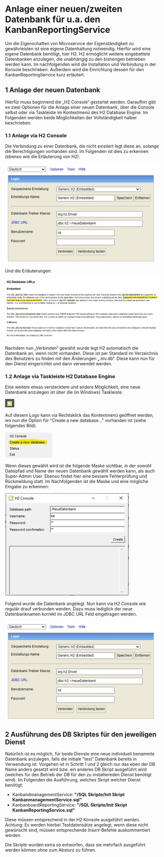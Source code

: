 # Anlage einer neuen/zweiten Datenbank für u.a. den KanbanReportingService
Um die Eigenschaften von Microservice der Eigenständigkeit zu gewährleisten ist eine eigene Datenhaltung notwendig. Hierfür wird eine eigene Datenbank benötigt, hier H2. H2 ermöglicht weitere eingebettete Datenbanken anzulegen, die unabhängig zu den bisherigen betrieben werden kann. Im nachfolgenden wird die Installation und Verbindung in der Konsole beschrieben. Außerdem wird die Einrichtung dessen für den KanbanReportingService kurz erläutert.

## 1	Anlage der neuen Datenbank
Hierfür muss beginnend die „H2 Console“ gestartet werden. Daraufhin gibt es zwei Optionen für die Anlage einer neuen Datenbank, über die Console selbst oder via Taskleiste im Kontextmenü des H2 Database Engine. Im Folgenden werden beide Möglichkeiten der Vollständigkeit halber beschrieben. 

### 1.1	Anlage via H2 Console 
Die Verbindung zu einer Datenbank, die nicht existiert legt diese an, solange die Berechtigungen vorhanden sind. Im Folgenden ist dies zu erkennen (ebenso wie die Erläuterung von H2). 
 
![Bild der H2 Konsolen-Anmeldemaske mit Eingabe einem nicht existierenden DB Namen](./Bilder/AnlageNeuerDatenbankH2Console.jpg)

Und die Erläuterungen: 

![Bild der Erläuterung für H2 Konsolen-Anmeldemaske mit Eingabe einem nicht existierenden DB Namen](./Bilder/AnlageNeuerDatenbankH2ConsoleErlaeuterung.jpg)

Nachdem nun „Verbinden“ gewählt wurde legt H2 automatisch die Datenbank an, wenn nicht vorhanden. Diese ist per Standard im Verzeichnis des Benutzers zu finden mit den Änderungen „.mv.db“. Diese kann nun für den Dienst eingerichtet und dann verwendet werden. 

### 1.2	Anlage via Taskleiste H2 Database Engine
Eine weitere etwas verstecktere und andere Möglichkeit, eine neue Datenbank anzulegen ist über die (in Windows) Taskleiste.
 
![Bild der H2 Database Engine in der Taskleiste](./Bilder/H2DatabaseEngineLogoInLeiste.jpg)

Auf diesem Logo kann via Rechtsklick das Kontextmenü geöffnet werden, wo nun die Option für "Create a new database..." vorhanden ist (siehe folgendes Bild). 

![H2 Database Engine Kontextmenue](./Bilder/KontextmenueH2DatabaseEngine.jpg)

Wenn dieses gewählt wird ist die folgende Maske sichtbar, in der sowohl Dateipfad und Name der neuen Datenbank gewählt werden kann, als auch Super-Admin User. Ebenso findet hier eine bessere Fehlerprüfung und Rückmeldung statt. Im Nachfolgenden ist die Maske und eine mögliche Eingabe zu erkennen:

![H2 Database Engine Anlage neuer Datenbank Dialog](./Bilder/H2DatabaseCreateNewDatabaseDialog.jpg)

Folgend wurde die Datenbank angelegt. Nun kann via H2 Console wie regulär drauf verbunden werden. Dazu muss lediglich der neue Datenbanknamen korrekt im JDBC URL Feld eingetragen werden.

![Bild der H2 Konsolen-Anmeldemaske mit Eingabe einem nicht existierenden DB Namen](./Bilder/AnlageNeuerDatenbankH2Console.jpg)

## 2 Ausführung des DB Skriptes für den jeweiligen Dienst

Natürlich ist es möglich, für beide Dienste eine neue individuell benammte Datenbank anzulegen, falls die initiale "test" Datenbank bereits in Verwendung ist. Vorgehen ist in Schritt 1 und 2 gleich nur das eben der DB Name anders gesetzt wird bzw. ein anderes DB Skript ausgeführt wird (welches für den Betrieb der DB für den zu installiereden Dienst benötigt wird). Im Folgenden die Ausführung, welches Skript welcher Dienst benötigt:

- KanbandmanagementService: **"/SQL Skripte/Init Skript KanbanmanagementService.sql"**
- KanbanboardReportingService: **"/SQL Skripte/Init Skript KanbanReportingService.sql"**

Diese müssen entsprechend in der H2 Konsole ausgeführt werden. Achtung: Es werden hierbei Testdatensätze angelegt, wenn diese nicht gewünscht sind, müssen entsprechende *Insert*-Befehle auskommentiert werden. 

Die Skripte wurden extra so entworfen, dass sie mehrfach ausgeführt werden können ohne zum Absturz zu führen.